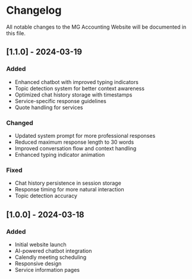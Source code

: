 # Changelog

All notable changes to the MG Accounting Website will be documented in this file.

## [1.1.0] - 2024-03-19

### Added
- Enhanced chatbot with improved typing indicators
- Topic detection system for better context awareness
- Optimized chat history storage with timestamps
- Service-specific response guidelines
- Quote handling for services

### Changed
- Updated system prompt for more professional responses
- Reduced maximum response length to 30 words
- Improved conversation flow and context handling
- Enhanced typing indicator animation

### Fixed
- Chat history persistence in session storage
- Response timing for more natural interaction
- Topic detection accuracy

## [1.0.0] - 2024-03-18

### Added
- Initial website launch
- AI-powered chatbot integration
- Calendly meeting scheduling
- Responsive design
- Service information pages 